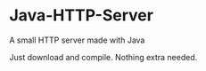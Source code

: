 # Java-HTTP-Server
A small HTTP server made with Java

Just download and compile. Nothing extra needed.
